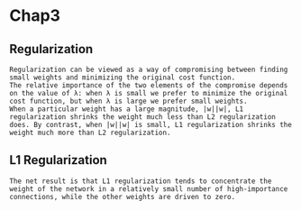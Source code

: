 # Chap3

## Regularization
    Regularization can be viewed as a way of compromising between finding small weights and minimizing the original cost function.
    The relative importance of the two elements of the compromise depends on the value of λ: when λ is small we prefer to minimize the original cost function, but when λ is large we prefer small weights.
    When a particular weight has a large magnitude, |w||w|, L1 regularization shrinks the weight much less than L2 regularization does. By contrast, when |w||w| is small, L1 regularization shrinks the weight much more than L2 regularization.

## L1 Regularization
    The net result is that L1 regularization tends to concentrate the weight of the network in a relatively small number of high-importance connections, while the other weights are driven to zero.
